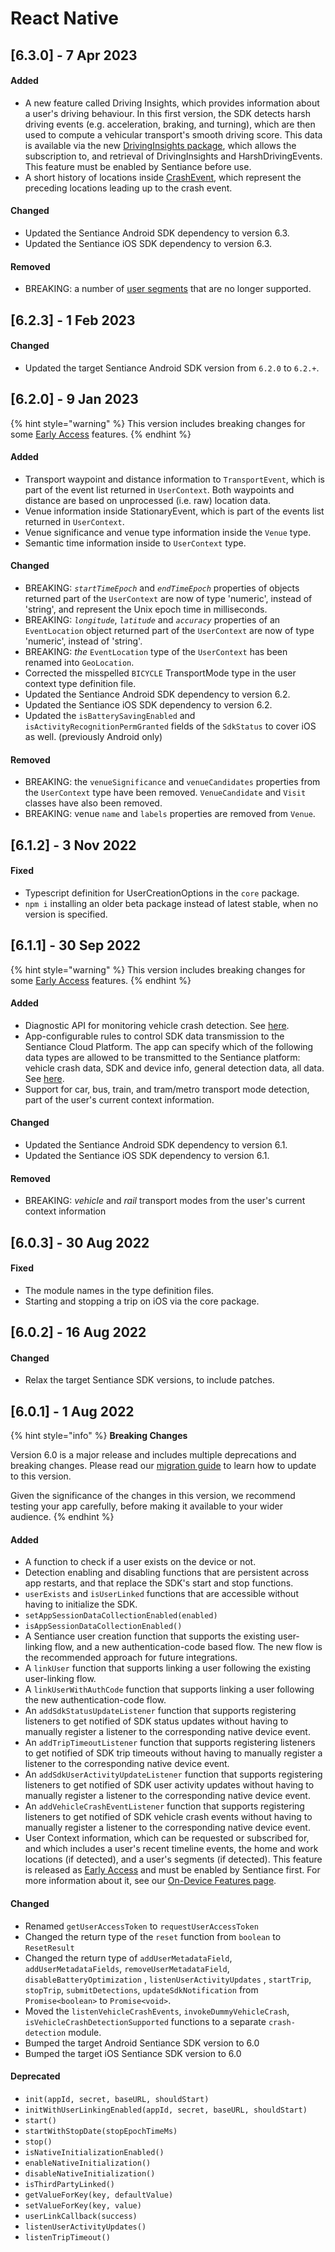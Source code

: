 # React Native

## \[6.3.0] - 7 Apr 2023

#### Added

* A new feature called Driving Insights, which provides information about a user's driving behaviour. In this first version, the SDK detects harsh driving events (e.g. acceleration, braking, and turning), which are then used to compute a vehicular transport's smooth driving score. This data is available via the new [DrivingInsights package](../api-reference/react-native/driving-insights/definitions.md), which allows the subscription to, and retrieval of DrivingInsights and HarshDrivingEvents. This feature must be enabled by Sentiance before use.
* A short history of locations inside [CrashEvent](../api-reference/react-native/crash-detection/definitions.md), which represent the preceding locations leading up to the crash event.

#### Changed

* Updated the Sentiance Android SDK dependency to version 6.3.
* Updated the Sentiance iOS SDK dependency to version 6.3.

#### Removed

* BREAKING: a number of [user segments](../api-reference/react-native/user-context/definitions.md) that are no longer supported.

## \[6.2.3] - 1 Feb 2023

#### Changed

* Updated the target Sentiance Android SDK version from `6.2.0` to `6.2.+`.

## \[6.2.0] - 9 Jan 2023

{% hint style="warning" %}
This version includes breaking changes for some [Early Access](../appendix/feature-production-readiness.md) features.
{% endhint %}

#### Added

* Transport waypoint and distance information to `TransportEvent`, which is part of the event list returned in `UserContext`. Both waypoints and distance are based on unprocessed (i.e. raw) location data.
* Venue information inside StationaryEvent, which is part of the events list returned in `UserContext`.
* Venue significance and venue type information inside the `Venue` type.
* Semantic time information inside to `UserContext` type.

#### Changed

* BREAKING: _`startTimeEpoch`_ and _`endTimeEpoch`_ properties of objects returned part of the `UserContext` are now of type 'numeric', instead of 'string', and represent the Unix epoch time in milliseconds.
* BREAKING: _`longitude`_, _`latitude`_ and _`accuracy`_ properties of an `EventLocation` object returned part of the `UserContext` are now of type 'numeric', instead of 'string'.
* BREAKING: _the_ `EventLocation` type of the `UserContext` has been renamed into `GeoLocation`.
* Corrected the misspelled `BICYCLE` TransportMode type in the user context type definition file.
* Updated the Sentiance Android SDK dependency to version 6.2.
* Updated the Sentiance iOS SDK dependency to version 6.2.
* Updated the `isBatterySavingEnabled` and `isActivityRecognitionPermGranted` fields of the `SdkStatus` to cover iOS as well. (previously Android only)

#### Removed

* BREAKING: the `venueSignificance` and `venueCandidates` properties from the `UserContext` type have been removed. `VenueCandidate` and `Visit` classes have also been removed.
* BREAKING: venue `name` and `labels` properties are removed from `Venue`.

## \[6.1.2] - 3 Nov 2022

#### Fixed

* Typescript definition for UserCreationOptions in the `core` package.
* `npm i` installing an older beta package instead of latest stable, when no version is specified.

## \[6.1.1] - 30 Sep 2022

{% hint style="warning" %}
This version includes breaking changes for some [Early Access](../appendix/feature-production-readiness.md) features.
{% endhint %}

#### Added

* Diagnostic API for monitoring vehicle crash detection. See [here](../api-reference/react-native/crash-detection/#vehicle-crash-diagnostic-data).
* App-configurable rules to control SDK data transmission to the Sentiance Cloud Platform. The app can specify which of the following data types are allowed to be transmitted to the Sentiance platform: vehicle crash data, SDK and device info, general detection data, all data. See [here](../api-reference/react-native/core/#control-transmittable-data-types).
* Support for car, bus, train, and tram/metro transport mode detection, part of the user's current context information.

#### Changed

* Updated the Sentiance Android SDK dependency to version 6.1.
* Updated the Sentiance iOS SDK dependency to version 6.1.

#### Removed

* BREAKING: _vehicle_ and _rail_ transport modes from the user's current context information

## \[6.0.3] - 30 Aug 2022

#### Fixed

* The module names in the type definition files.
* Starting and stopping a trip on iOS via the core package.

## \[6.0.2] - 16 Aug 2022

#### Changed

* Relax the target Sentiance SDK versions, to include patches.

## \[6.0.1] - 1 Aug 2022

{% hint style="info" %}
**Breaking Changes**

Version 6.0 is a major release and includes multiple deprecations and breaking changes. Please read our [migration guide](../appendix/migration-guide/react-native.md) to learn how to update to this version.

Given the significance of the changes in this version, we recommend testing your app carefully, before making it available to your wider audience.
{% endhint %}

#### Added

* A function to check if a user exists on the device or not.
* Detection enabling and disabling functions that are persistent across app restarts, and that replace the SDK's start and stop functions.
* `userExists` and `isUserLinked` functions that are accessible without having to initialize the SDK.
* `setAppSessionDataCollectionEnabled(enabled)`
* `isAppSessionDataCollectionEnabled()`
* A Sentiance user creation function that supports the existing user-linking flow, and a new authentication-code based flow. The new flow is the recommended approach for future integrations.
* A `linkUser` function that supports linking a user following the existing user-linking flow.
* A `linkUserWithAuthCode` function that supports linking a user following the new authentication-code flow.
* An `addSdkStatusUpdateListener` function that supports registering listeners to get notified of SDK status updates without having to manually register a listener to the corresponding native device event.
* An `addTripTimeoutListener` function that supports registering listeners to get notified of SDK trip timeouts without having to manually register a listener to the corresponding native device event.
* An `addSdkUserActivityUpdateListener` function that supports registering listeners to get notified of SDK user activity updates without having to manually register a listener to the corresponding native device event.
* An `addVehicleCrashEventListener` function that supports registering listeners to get notified of SDK vehicle crash events without having to manually register a listener to the corresponding native device event.
* User Context information, which can be requested or subscribed for, and which includes a user's recent timeline events, the home and work locations (if detected), and a user's segments (if detected). This feature is released as [Early Access](../appendix/feature-production-readiness.md) and must be enabled by Sentiance first. For more information about it, see our [On-Device Features page](../appendix/on-device-features.md).

#### Changed

* Renamed `getUserAccessToken` to `requestUserAccessToken`
* Changed the return type of the `reset` function from `boolean` to `ResetResult`
* Changed the return type of `addUserMetadataField`, `addUserMetadataFields`, `removeUserMetadataField`, `disableBatteryOptimization` , `listenUserActivityUpdates` , `startTrip`, `stopTrip`, `submitDetections`, `updateSdkNotification` from `Promise<boolean>` to `Promise<void>`.
* Moved the `listenVehicleCrashEvents`, `invokeDummyVehicleCrash`, `isVehicleCrashDetectionSupported` functions to a separate `crash-detection` module.
* Bumped the target Android Sentiance SDK version to 6.0
* Bumped the target iOS Sentiance SDK version to 6.0

#### Deprecated

* `init(appId, secret, baseURL, shouldStart)`
* `initWithUserLinkingEnabled(appId, secret, baseURL, shouldStart)`
* `start()`
* `startWithStopDate(stopEpochTimeMs)`
* `stop()`
* `isNativeInitializationEnabled()`
* `enableNativeInitialization()`
* `disableNativeInitialization()`
* `isThirdPartyLinked()`
* `getValueForKey(key, defaultValue)`
* `setValueForKey(key, value)`
* `userLinkCallback(success)`
* `listenUserActivityUpdates()`
* `listenTripTimeout()`
